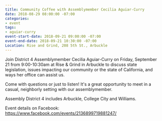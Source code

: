 ```yaml
---
title: Community Coffee with Assemblymember Cecilia Aguiar-Curry
date: 2018-08-29 08:00:00 -07:00
categories:
- event
tags:
- aguiar-curry
event-start-date: 2018-09-21 09:00:00 -07:00
event-end-date: 2018-09-21 10:30:00 -07:00
Location: Rise and Grind, 208 5th St., Arbuckle
---
```


Join District 4 Assemblymember Cecilia Aguiar-Curry on Friday, September 21 from 9:00-10:30am at Rise & Grind in Arbuckle to discuss state legislation, issues impacting our community or the state of California, and ways her office can assist us. 

Come with questions or just to listen! It's a great opportunity to meet in a casual, neighborly setting with our assemblymember.

Assembly District 4 includes Arbuckle, College City and Williams. 

Event details on Facebook: https://www.facebook.com/events/2136899719881247/ 